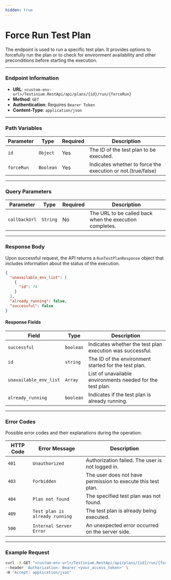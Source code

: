 ```yaml
---
hidden: true
---
```


# Force Run Test Plan

The endpoint is used to run a specific test plan. It provides options to forcefully run the plan or to check for environment availability and other preconditions before starting the execution.

***

### Endpoint Information

* **URL**: `<custom-env-url>/Testinium.RestApi/api/plans/{id}/run/{forceRun}`
* **Method**: `GET`
* **Authentication**: Requires `Bearer Token`
* **Content-Type**: `application/json`

***

### Path Variables

| Parameter  | Type      | Required | Description                                                  |
| ---------- | --------- | -------- | ------------------------------------------------------------ |
| `id`       | `Object`  | Yes      | The ID of the test plan to be executed.                      |
| `forceRun` | `Boolean` | Yes      | Indicates whether to force the execution or not.(true/false) |

***

### Query Parameters

| Parameter     | Type     | Required | Description                                             |
| ------------- | -------- | -------- | ------------------------------------------------------- |
| `callbackUrl` | `String` | No       | The URL to be called back when the execution completes. |

***

### Response Body

Upon successful request, the API returns a `RunTestPlanResponse` object that includes information about the status of the execution.

```json
{
  "unavailable_env_list": [
    {
      "id": 74
    }
  ],
  "already_running": false,
  "successful": false
}
```

#### Response Fields

| Field                  | Type      | Description                                                |
| ---------------------- | --------- | ---------------------------------------------------------- |
| `successful`           | `boolean` | Indicates whether the test plan execution was successful.  |
| `id`                   | `string`  | The ID of the environment started for the test plan.       |
| `unavailable_env_list` | `Array`   | List of unavailable environments needed for the test plan. |
| `already_running`      | `boolean` | Indicates if the test plan is already running.             |

***

### Error Codes

Possible error codes and their explanations during the operation:

| HTTP Code | Error Message                  | Description                                                  |
| --------- | ------------------------------ | ------------------------------------------------------------ |
| `401`     | `Unauthorized`                 | Authorization failed. The user is not logged in.             |
| `403`     | `Forbidden`                    | The user does not have permission to execute this test plan. |
| `404`     | `Plan not found`               | The specified test plan was not found.                       |
| `409`     | `Test plan is already running` | The test plan is already being executed.                     |
| `500`     | `Internal Server Error`        | An unexpected error occurred on the server side.             |

***

### Example Request

```bash
curl -X GET "<custom-env-url>/Testinium.RestApi/api/plans/{id}/run/{forceRun}" \
--header 'Authorization: Bearer <your_access_token>' \
-H "Accept: application/json"
```

